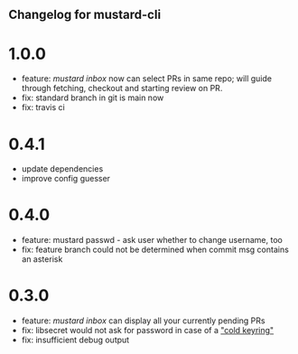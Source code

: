 ## Changelog for mustard-cli
# 1.0.0
- feature: *mustard inbox* now can select PRs in same repo; will guide through fetching, checkout and starting review on PR.
- fix: standard branch in git is main now
- fix: travis ci
# 0.4.1
- update dependencies
- improve config guesser
# 0.4.0
- feature: mustard passwd - ask user whether to change username, too
- fix: feature branch could not be determined when commit msg contains an asterisk
# 0.3.0
- feature: *mustard inbox* can display all your currently pending PRs
- fix: libsecret would not ask for password in case of a ["cold keyring"](https://gitlab.gnome.org/GNOME/libsecret/issues/7)
- fix: insufficient debug output